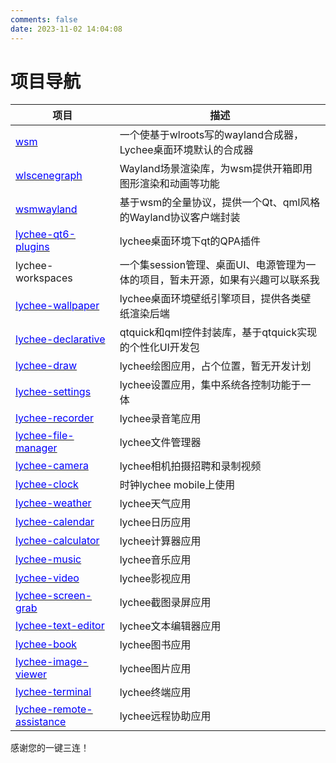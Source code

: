 ```yaml
---
comments: false
date: 2023-11-02 14:04:08
---
```


# 项目导航

| 项目       | 描述  |
| ---------- | ----- |
| [<span style="color: blue;">wsm</span>](https://github.com/zzxyb/wsm) | 一个使基于wlroots写的wayland合成器，Lychee桌面环境默认的合成器 |
| [<span style="color: blue;">wlscenegraph</span>](https://github.com/zzxyb/wlscenegraph) | Wayland场景渲染库，为wsm提供开箱即用图形渲染和动画等功能 |
| [<span style="color: blue;">wsmwayland</span>](https://github.com/zzxyb/wsmwayland) | 基于wsm的全量协议，提供一个Qt、qml风格的Wayland协议客户端封装 |
| [<span style="color: blue;">lychee-qt6-plugins</span>](https://github.com/zzxyb/lychee-qt6-plugins) | lychee桌面环境下qt的QPA插件 |
| lychee-workspaces | 一个集session管理、桌面UI、电源管理为一体的项目，暂未开源，如果有兴趣可以联系我 |
| [<span style="color: blue;">lychee-wallpaper</span>](https://github.com/zzxyb/lychee-wallpaper) | lychee桌面环境壁纸引擎项目，提供各类壁纸渲染后端 |
| [<span style="color: blue;">lychee-declarative</span>](https://github.com/zzxyb/lychee-declarative) | qtquick和qml控件封装库，基于qtquick实现的个性化UI开发包 |
| [<span style="color: blue;">lychee-draw</span>](https://github.com/zzxyb/lychee-draw) | lychee绘图应用，占个位置，暂无开发计划 |
| [<span style="color: blue;">lychee-settings</span>](https://github.com/zzxyb/lychee-settings) | lychee设置应用，集中系统各控制功能于一体 |
| [<span style="color: blue;">lychee-recorder</span>](https://github.com/zzxyb/lychee-recorder) | lychee录音笔应用 |
| [<span style="color: blue;">lychee-file-manager</span>](https://github.com/zzxyb/lychee-file-manager) | lychee文件管理器 |
| [<span style="color: blue;">lychee-camera</span>](https://github.com/zzxyb/lychee-camera) | lychee相机拍摄招聘和录制视频 |
| [<span style="color: blue;">lychee-clock</span>](https://github.com/zzxyb/lychee-clock) | 时钟lychee mobile上使用 |
| [<span style="color: blue;">lychee-weather</span>](https://github.com/zzxyb/lychee-weather) | lychee天气应用 |
| [<span style="color: blue;">lychee-calendar</span>](https://github.com/zzxyb/lychee-calendar) | lychee日历应用 |
| [<span style="color: blue;">lychee-calculator</span>](https://github.com/zzxyb/lychee-calendar) | lychee计算器应用 |
| [<span style="color: blue;">lychee-music</span>](https://github.com/zzxyb/lychee-music) | lychee音乐应用 |
| [<span style="color: blue;">lychee-video</span>](https://github.com/zzxyb/lychee-video) | lychee影视应用 |
| [<span style="color: blue;">lychee-screen-grab</span>](https://github.com/zzxyb/lychee-screen-grab) | lychee截图录屏应用 |
| [<span style="color: blue;">lychee-text-editor</span>](https://github.com/zzxyb/lychee-text-editor) | lychee文本编辑器应用 |
| [<span style="color: blue;">lychee-book</span>](https://github.com/zzxyb/lychee-book) | lychee图书应用 |
| [<span style="color: blue;">lychee-image-viewer</span>](https://github.com/zzxyb/lychee-image-viewer) | lychee图片应用 |
| [<span style="color: blue;">lychee-terminal</span>](https://github.com/zzxyb/lychee-terminal) | lychee终端应用 |
| [<span style="color: blue;">lychee-remote-assistance</span>](https://github.com/zzxyb/lychee-remote-assistance) | lychee远程协助应用 |

感谢您的一键三连！
